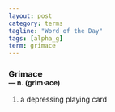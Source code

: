 ```yaml
---
layout: post
category: terms
tagline: "Word of the Day"
tags: [alpha_g]
term: grimace
---
```


<h3>Grimace<br/> <small>&mdash; n. (grim<span>&middot;</span>ace)</small></h3>
<p><ol>
<li>a depressing playing card</li>
</ol></p>
